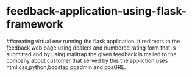 # feedback-application-using-flask-framework
##creating virtual env running the flask application.
it redirects to the feedback web page using dealers and numbered rating form that is submitted and by using mailtrap the given feedback is mailed to the company about customer that served by this the appliction uses html,css,python,boostap,pgadmin and posGRE.
